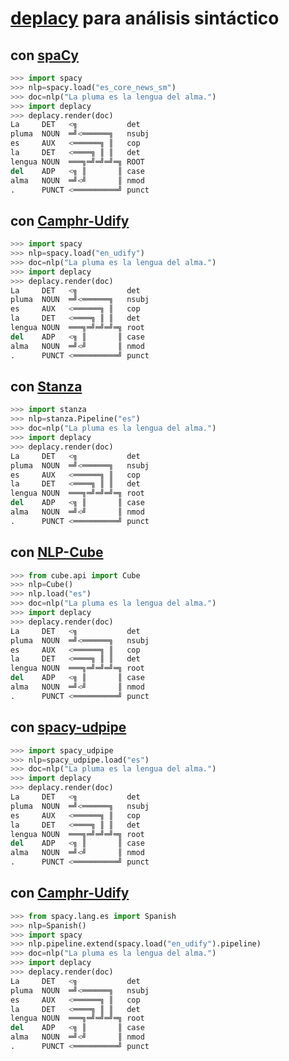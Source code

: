 # [deplacy](https://koichiyasuoka.github.io/deplacy/) para análisis sintáctico

## con [spaCy](https://spacy.io/)

```py
>>> import spacy
>>> nlp=spacy.load("es_core_news_sm")
>>> doc=nlp("La pluma es la lengua del alma.")
>>> import deplacy
>>> deplacy.render(doc)
La     DET   <╗           det
pluma  NOUN  ═╝<══════╗   nsubj
es     AUX   <══════╗ ║   cop
la     DET   <════╗ ║ ║   det
lengua NOUN  ═══╗═╝═╝═╝═╗ ROOT
del    ADP   <╗ ║       ║ case
alma   NOUN  ═╝<╝       ║ nmod
.      PUNCT <══════════╝ punct
```

## con [Camphr-Udify](https://camphr.readthedocs.io/en/latest/notes/udify.html)

```py
>>> import spacy
>>> nlp=spacy.load("en_udify")
>>> doc=nlp("La pluma es la lengua del alma.")
>>> import deplacy
>>> deplacy.render(doc)
La     DET   <╗           det
pluma  NOUN  ═╝<══════╗   nsubj
es     AUX   <══════╗ ║   cop
la     DET   <════╗ ║ ║   det
lengua NOUN  ═══╗═╝═╝═╝═╗ root
del    ADP   <╗ ║       ║ case
alma   NOUN  ═╝<╝       ║ nmod
.      PUNCT <══════════╝ punct
```

## con [Stanza](https://stanfordnlp.github.io/stanza)

```py
>>> import stanza
>>> nlp=stanza.Pipeline("es")
>>> doc=nlp("La pluma es la lengua del alma.")
>>> import deplacy
>>> deplacy.render(doc)
La     DET   <╗           det
pluma  NOUN  ═╝<══════╗   nsubj
es     AUX   <══════╗ ║   cop
la     DET   <════╗ ║ ║   det
lengua NOUN  ═══╗═╝═╝═╝═╗ root
del    ADP   <╗ ║       ║ case
alma   NOUN  ═╝<╝       ║ nmod
.      PUNCT <══════════╝ punct
```

## con [NLP-Cube](https://github.com/Adobe/NLP-Cube)

```py
>>> from cube.api import Cube
>>> nlp=Cube()
>>> nlp.load("es")
>>> doc=nlp("La pluma es la lengua del alma.")
>>> import deplacy
>>> deplacy.render(doc)
La     DET   <╗           det
pluma  NOUN  ═╝<══════╗   nsubj
es     AUX   <══════╗ ║   cop
la     DET   <════╗ ║ ║   det
lengua NOUN  ═══╗═╝═╝═╝═╗ root
del    ADP   <╗ ║       ║ case
alma   NOUN  ═╝<╝       ║ nmod
.      PUNCT <══════════╝ punct
```

## con [spacy-udpipe](https://github.com/TakeLab/spacy-udpipe)

```py
>>> import spacy_udpipe
>>> nlp=spacy_udpipe.load("es")
>>> doc=nlp("La pluma es la lengua del alma.")
>>> import deplacy
>>> deplacy.render(doc)
La     DET   <╗           det
pluma  NOUN  ═╝<══════╗   nsubj
es     AUX   <══════╗ ║   cop
la     DET   <════╗ ║ ║   det
lengua NOUN  ═══╗═╝═╝═╝═╗ root
del    ADP   <╗ ║       ║ case
alma   NOUN  ═╝<╝       ║ nmod
.      PUNCT <══════════╝ punct
```

## con [Camphr-Udify](https://camphr.readthedocs.io/en/latest/notes/udify.html)

```py
>>> from spacy.lang.es import Spanish
>>> nlp=Spanish()
>>> import spacy
>>> nlp.pipeline.extend(spacy.load("en_udify").pipeline)
>>> doc=nlp("La pluma es la lengua del alma.")
>>> import deplacy
>>> deplacy.render(doc)
La     DET   <╗           det
pluma  NOUN  ═╝<══════╗   nsubj
es     AUX   <══════╗ ║   cop
la     DET   <════╗ ║ ║   det
lengua NOUN  ═══╗═╝═╝═╝═╗ root
del    ADP   <╗ ║       ║ case
alma   NOUN  ═╝<╝       ║ nmod
.      PUNCT <══════════╝ punct
```

